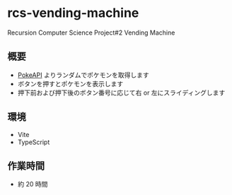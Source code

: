 # rcs-vending-machine

Recursion Computer Science Project#2 Vending Machine

## 概要

-   [PokeAPI](https://pokeapi.co/) よりランダムでポケモンを取得します
-   ボタンを押すとポケモンを表示します
-   押下前および押下後のボタン番号に応じて右 or 左にスライディングします

## 環境

-   Vite
-   TypeScript

## 作業時間

-   約 20 時間
